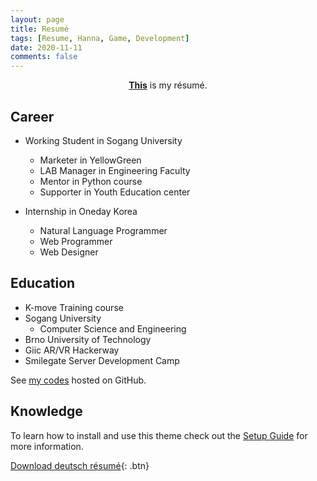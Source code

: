 ```yaml
---
layout: page
title: Resumé
tags: [Resume, Hanna, Game, Development]
date: 2020-11-11
comments: false
---
```

    
<center><a href="https://leehuhlee.github.io/resume/Resume_JihyunLee.pdf"><b>This</b></a> is my résumé.</center>

## Career
* Working Student in Sogang University
  - Marketer in YellowGreen
  - LAB Manager in Engineering Faculty
  - Mentor in Python course
  - Supporter in Youth Education center

* Internship in Oneday Korea
  - Natural Language Programmer
  - Web Programmer
  - Web Designer

## Education

* K-move Training course
* Sogang University
  - Computer Science and Engineering
* Brno University of Technology
* Giic AR/VR Hackerway
* Smilegate Server Development Camp

See [my codes](https://github.com/) hosted on GitHub.

## Knowledge

To learn how to install and use this theme check out the [Setup Guide](http://taylantatli.me/Moon/moon-theme/) for more information.
      
[Download deutsch résumé](https://github.com/TaylanTatli/Moon){: .btn}
